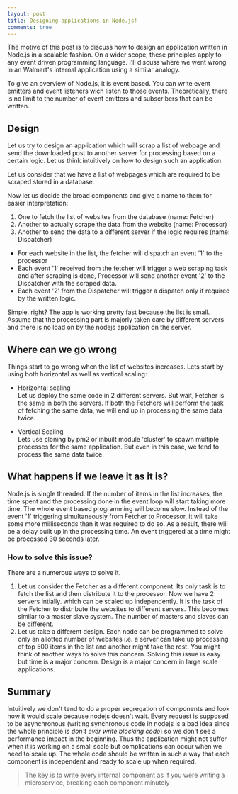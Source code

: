 ```yaml
---
layout: post
title: Designing applications in Node.js!
comments: true
---
```


The motive of this post is to discuss how to design an application written in Node.js in a scalable fashion. On a wider scope, these principles apply to any event driven programming language. I'll discuss where we went wrong in an Walmart's internal application using a similar analogy.

To give an overview of Node.js, it is event based. You can write event emitters and event listeners wich listen to those events. Theoretically, there is no limit to the number of event emitters and subscribers that can be written.

## Design

Let us try to design an application which will scrap a list of webpage and send the downloaded post to another server for processing based on a certain logic. Let us think intuitively on how to design such an application.

Let us consider that we have a list of webpages which are required to be scraped stored in a database.

Now let us decide the broad components and give a name to them for easier interpretation:
1. One to fetch the list of websites from the database (name: Fetcher)
2. Another to actually scrape the data from the website (name: Processor)
3. Another to send the data to a different server if the logic requires (name: Dispatcher)

- For each website in the list, the fetcher will dispatch an event '1' to the processor  
- Each event '1' received from the fetcher will trigger a web scraping task and after scraping is done, Processor will send another event '2' to the Dispatcher with the scraped data.  
- Each event '2' from the Dispatcher will trigger a dispatch only if required by the written logic.

Simple, right? The app is working pretty fast because the list is small. Assume that the processing part is majorly taken care by different servers and there is no load on by the nodejs application on the server.

## Where can we go wrong
Things start to go wrong when the list of websites increases. Lets start by using both horizontal as well as vertical scaling:

- Horizontal scaling  
    Let us deploy the same code in 2 different servers. But wait, Fetcher is the same in both the servers. If both the Fetchers will perform the task of fetching the same data, we will end up in processing the same data twice.

- Vertical Scaling  
    Lets use cloning by pm2 or inbuilt module 'cluster' to spawn multiple processes for the same application. But even in this case, we tend to process the same data twice.

## What happens if we leave it as it is?
Node.js is single threaded. If the number of items in the list increases, the time spent and the processing done in the event loop will start taking more time. The whole event based programming will become slow. Instead of the event '1' triggering simultaneously from Fetcher to Processor, it will take some more milliseconds than it was required to do so. As a result, there will be a delay built up in the processing time. An event triggered at a time might be processed 30 seconds later.

### How to solve this issue?
There are a numerous ways to solve it. 
1. Let us consider the Fetcher as a different component. Its only task is to fetch the list and then distribute it to the processor. Now we have 2 servers intially. which can be scaled up independently. It is the task of the Fetcher to distribute the websites to different servers. This becomes similar to a master slave system. The number of masters and slaves can be different.
2. Let us take a different design. Each node can be programmed to solve only an allotted number of websites i.e. a server can take up processing of top 500 items in the list and another might take the rest.
You might think of another ways to solve this concern. Solving this issue is easy but time is a major concern. Design is a major concern in large scale applications.

## Summary
Intuitively we don't tend to do a proper segregation of components and look how it would scale because nodejs doesn't wait. Every request is supposed to be asynchronous (writing synchronous code in nodejs is a bad idea since the whole principle is *don't ever write blocking code*) so we don't see a performance impact in the beginning. Thus the application might not suffer when it is working on a small scale but complications can occur when we need to scale up. The whole code should be written in such a way that each component is independent and ready to scale up when required. 
> The key is to write every internal component as if you were writing a microservice, breaking each component minutely